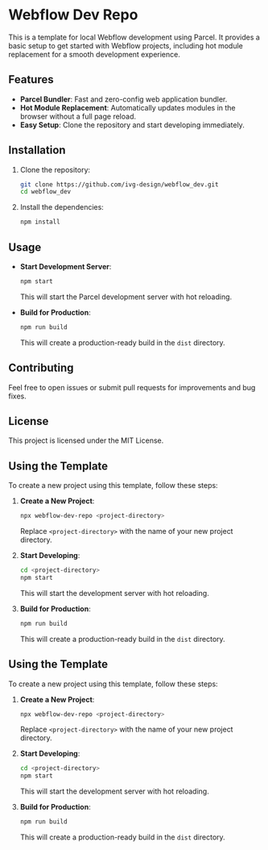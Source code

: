 # Webflow Dev Repo

This is a template for local Webflow development using Parcel. It provides a basic setup to get started with Webflow projects, including hot module replacement for a smooth development experience.

## Features

- **Parcel Bundler**: Fast and zero-config web application bundler.
- **Hot Module Replacement**: Automatically updates modules in the browser without a full page reload.
- **Easy Setup**: Clone the repository and start developing immediately.

## Installation

1. Clone the repository:

   ```bash
   git clone https://github.com/ivg-design/webflow_dev.git
   cd webflow_dev
   ```

2. Install the dependencies:

   ```bash
   npm install
   ```

## Usage

- **Start Development Server**: 

  ```bash
  npm start
  ```

  This will start the Parcel development server with hot reloading.

- **Build for Production**:

  ```bash
  npm run build
  ```

  This will create a production-ready build in the `dist` directory.

## Contributing

Feel free to open issues or submit pull requests for improvements and bug fixes.

## License

This project is licensed under the MIT License.

## Using the Template

To create a new project using this template, follow these steps:

1. **Create a New Project**:

   ```bash
   npx webflow-dev-repo <project-directory>
   ```

   Replace `<project-directory>` with the name of your new project directory.

2. **Start Developing**:

   ```bash
   cd <project-directory>
   npm start
   ```

   This will start the development server with hot reloading.

3. **Build for Production**:

   ```bash
   npm run build
   ```

   This will create a production-ready build in the `dist` directory. 


## Using the Template

To create a new project using this template, follow these steps:

1. **Create a New Project**:

   ```bash
   npx webflow-dev-repo <project-directory>
   ```

   Replace `<project-directory>` with the name of your new project directory.

2. **Start Developing**:

   ```bash
   cd <project-directory>
   npm start
   ```

   This will start the development server with hot reloading.

3. **Build for Production**:

   ```bash
   npm run build
   ```

   This will create a production-ready build in the `dist` directory. 